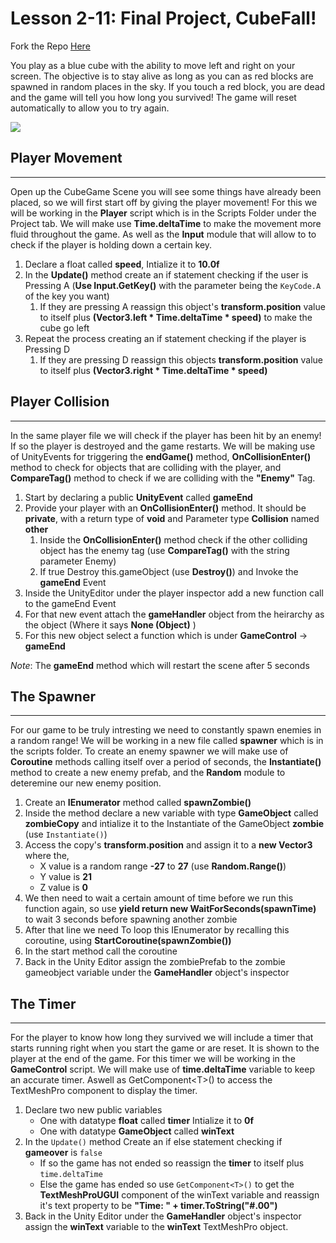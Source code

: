 # Lesson 2-11: Final Project, CubeFall!

Fork the Repo [Here](https://github.com/Jackcool81/CubeFall.git)

You play as a blue cube with the ability to move  left and right on your screen. The objective is to stay alive as long as you can as red blocks are spawned in random places in the sky. If you touch a red block, you are dead and the game will tell you how long you survived! The game will reset automatically to allow you to try again.

![](https://cdn.discordapp.com/attachments/984881858758193182/1053771616099766344/ezgif.com-gif-maker_10.gif)



## Player Movement
---


Open up the CubeGame Scene you will see some things have already been placed, so we will first start off by giving the player movement! For this we will be working in the **Player** script which is in the Scripts Folder under the Project tab. We will make use **Time.deltaTime** to make the movement more fluid throughout the game. As well as the **Input** module that will allow to to check if the player is holding down a certain key.

1. Declare a float called **speed**, Intialize it to **10.0f**
2. In the **Update()** method create an if statement checking if the user is Pressing A (**Use Input.GetKey()** with the parameter being the `KeyCode.A` of the key you want) 
   1. If they are pressing A reassign this object's **transform.position** value to itself plus **(Vector3.left * Time.deltaTime * speed)** to make the cube go left
3. Repeat the process creating an if statement checking if the player is  Pressing D 
   1. If they are pressing D reassign this objects **transform.position** value to itself plus **(Vector3.right * Time.deltaTime * speed)**

## Player Collision
---


In the same player file we will check if the player has been hit by an enemy! If so the player is destroyed and the game restarts. We will be making use of  UnityEvents for triggering the **endGame()** method, **OnCollisionEnter()** method to check for objects that are colliding with the player, and **CompareTag()** method to check if we are colliding with the **"Enemy"** Tag.

1. Start by declaring a public **UnityEvent** called **gameEnd**
2. Provide your player with an **OnCollisionEnter()** method. It should be **private**, with a return type of **void** and Parameter type **Collision** named **other** 
   1. Inside the **OnCollisionEnter()** method check if the other colliding object has the enemy tag (use **CompareTag()** with the string parameter Enemy)
   2. If true Destroy this.gameObject (use **Destroy()**) and Invoke the **gameEnd** Event
3. Inside the UnityEditor under the player inspector add a new function call to the gameEnd Event
4. For that new event attach the **gameHandler** object from the heirarchy as the object (Where it says **None (Object)** ) 
5. For this new object select a function which is under 
**GameControl** -> **gameEnd**

*Note*: The **gameEnd** method which will restart the scene after 5 seconds


## The Spawner 
---


For our game to be truly intresting we need to constantly spawn enemies in a random range! We will be working in a new file called **spawner** which is in the scripts folder. To create an enemy spawner we will make use of **Coroutine** methods calling itself over a period of seconds, the  **Instantiate()** method to create a new enemy prefab, and the **Random** module to deteremine our new enemy position.

1. Create an **IEnumerator** method called **spawnZombie()**
2. Inside the method declare a new variable with type **GameObject** called **zombieCopy** and intialize it to the Instantiate of the GameObject **zombie** (use `Instantiate()`)
3. Access the copy's **transform.position** and assign it to a **new Vector3** where the, 
   * X value is a random range **-27** to **27** (use **Random.Range()**)
   * Y value is **21**
   * Z value is **0**
4. We then need to wait a certain amount of time before we run this function again, so use **yield return new WaitForSeconds(spawnTime)** to wait 3 seconds before spawning another zombie
5. After that line we need To loop this IEnumerator by recalling this coroutine, using **StartCoroutine(spawnZombie())**
6. In the start method call the coroutine 
7. Back in the Unity Editor assign the zombiePrefab to the zombie gameobject variable under the **GameHandler** object's inspector 

## The Timer
---

For the player to know how long they survived we will include a timer that starts running right when you start the game or are reset. It is shown to the player at the end of the game. For this timer we will be working in the **GameControl** script. We will make use of **time.deltaTime** variable to keep an accurate timer. Aswell as GetComponent\<T>() to access the TextMeshPro component to display the timer.

1. Declare two new public variables     
   * One with datatype **float** called **timer** Intialize it to **0f**
   * One with datatype **GameObject** called **winText** 
2. In the `Update()` method Create an if else statement checking if **gameover** is `false` 
   * If so the game has not ended so reassign the **timer** to itself plus `time.deltaTime`
   * Else the game has ended so use `GetComponent<T>()` to get the **TextMeshProUGUI** component of the winText variable and reassign it's text property to be **"Time: " + timer.ToString("#.00")**
3. Back in the Unity Editor under the **GameHandler** object's inspector assign the **winText** variable to the **winText** TextMeshPro object.
